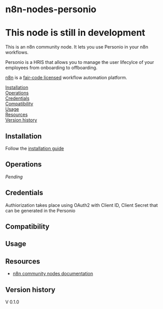 # n8n-nodes-personio

# This node is still in development

This is an n8n community node. It lets you use Personio in your n8n workflows.

Personio is a HRIS that allows you to manage the user lifecylce of your employees from onboarding to offboarding.

[n8n](https://n8n.io/) is a [fair-code licensed](https://docs.n8n.io/reference/license/) workflow automation platform.

[Installation](#installation)  
[Operations](#operations)  
[Credentials](#credentials)  <!-- delete if no auth needed -->  
[Compatibility](#compatibility)  
[Usage](#usage)  <!-- delete if not using this section -->  
[Resources](#resources)  
[Version history](#version-history)  <!-- delete if not using this section -->  

## Installation

Follow the [installation guide](https://docs.n8n.io/integrations/community-nodes/installation/)
## Operations

_Pending_

## Credentials

Authiorization takes place using OAuth2 with Client ID, Client Secret that can be generated in the Personio 

## Compatibility


## Usage


## Resources

* [n8n community nodes documentation](https://docs.n8n.io/integrations/community-nodes/)

## Version history

V 0.1.0
